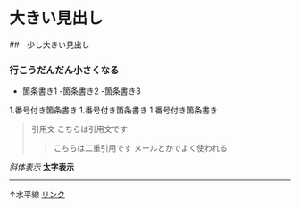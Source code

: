 # 大きい見出し
##　少し大きい見出し
### 行こうだんだん小さくなる

- 箇条書き1
-箇条書き2
-箇条書き3

1.番号付き箇条書き
1.番号付き箇条書き
1.番号付き箇条書き

>引用文
>こちらは引用文です
>>こちらは二重引用です
>>メールとかでよく使われる

*斜体表示*
**太字表示**

---
↑水平線
[リンク](https://www.morijyobi.ac.jp)
